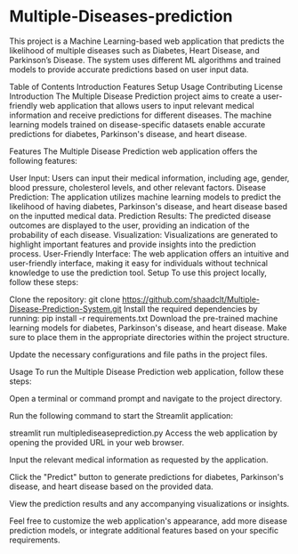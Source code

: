# Multiple-Diseases-prediction
This project is a Machine Learning-based web application that predicts the likelihood of multiple diseases such as Diabetes, Heart Disease, and Parkinson’s Disease. The system uses different ML algorithms and trained models to provide accurate predictions based on user input data.  

Table of Contents
Introduction
Features
Setup
Usage
Contributing
License
Introduction
The Multiple Disease Prediction project aims to create a user-friendly web application that allows users to input relevant medical information and receive predictions for different diseases. The machine learning models trained on disease-specific datasets enable accurate predictions for diabetes, Parkinson's disease, and heart disease.

Features
The Multiple Disease Prediction web application offers the following features:

User Input: Users can input their medical information, including age, gender, blood pressure, cholesterol levels, and other relevant factors.
Disease Prediction: The application utilizes machine learning models to predict the likelihood of having diabetes, Parkinson's disease, and heart disease based on the inputted medical data.
Prediction Results: The predicted disease outcomes are displayed to the user, providing an indication of the probability of each disease.
Visualization: Visualizations are generated to highlight important features and provide insights into the prediction process.
User-Friendly Interface: The web application offers an intuitive and user-friendly interface, making it easy for individuals without technical knowledge to use the prediction tool.
Setup
To use this project locally, follow these steps:

Clone the repository:
git clone https://github.com/shaadclt/Multiple-Disease-Prediction-System.git
Install the required dependencies by running:
pip install -r requirements.txt
Download the pre-trained machine learning models for diabetes, Parkinson's disease, and heart disease. Make sure to place them in the appropriate directories within the project structure.

Update the necessary configurations and file paths in the project files.

Usage
To run the Multiple Disease Prediction web application, follow these steps:

Open a terminal or command prompt and navigate to the project directory.

Run the following command to start the Streamlit application:

streamlit run multiplediseaseprediction.py
Access the web application by opening the provided URL in your web browser.

Input the relevant medical information as requested by the application.

Click the "Predict" button to generate predictions for diabetes, Parkinson's disease, and heart disease based on the provided data.

View the prediction results and any accompanying visualizations or insights.

Feel free to customize the web application's appearance, add more disease prediction models, or integrate additional features based on your specific requirements.
